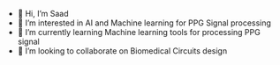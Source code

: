 - 👋 Hi, I’m Saad
- 👀 I’m interested in AI and Machine learning for PPG Signal processing
- 🌱 I’m currently learning Machine learning tools for processing PPG signal 
- 💞️ I’m looking to collaborate on Biomedical Circuits design 

<!---
saadsur/saadsur is a ✨ special ✨ repository because its `README.md` (this file) appears on your GitHub profile.
You can click the Preview link to take a look at your changes.
--->
